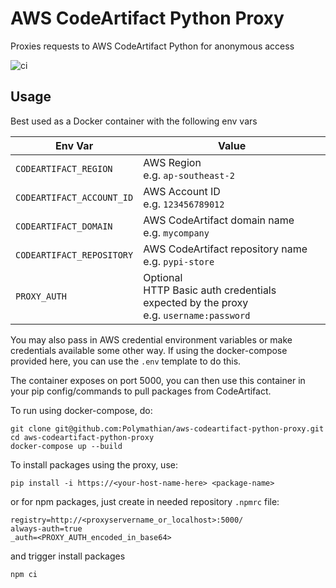 # AWS CodeArtifact Python Proxy

Proxies requests to AWS CodeArtifact Python for anonymous access

![ci](https://github.com/Polymathian/aws-codeartifact-python-proxy/workflows/ci/badge.svg)

## Usage

Best used as a Docker container with the following env vars

| Env Var                   | Value                                                                                     |
| ------------------------- | ----------------------------------------------------------------------------------------- |
| `CODEARTIFACT_REGION`     | AWS Region<br>e.g. `ap-southeast-2`                                                       |
| `CODEARTIFACT_ACCOUNT_ID` | AWS Account ID<br>e.g. `123456789012`                                                     |
| `CODEARTIFACT_DOMAIN`     | AWS CodeArtifact domain name<br>e.g. `mycompany`                                          |
| `CODEARTIFACT_REPOSITORY` | AWS CodeArtifact repository name<br>e.g. `pypi-store`                                     |
| `PROXY_AUTH`              | Optional<br>HTTP Basic auth credentials expected by the proxy<br>e.g. `username:password` |

You may also pass in AWS credential environment variables or make credentials available some other way. If using the docker-compose provided here, you can use the `.env` template to do this.

The container exposes on port 5000, you can then use this container in your pip config/commands to pull packages from CodeArtifact.

To run using docker-compose, do:

```shell
git clone git@github.com:Polymathian/aws-codeartifact-python-proxy.git
cd aws-codeartifact-python-proxy
docker-compose up --build
```

To install packages using the proxy, use:

```shell
pip install -i https://<your-host-name-here> <package-name>
```

or for npm packages, just create in needed repository `.npmrc` file:

``` { .npmrc }
registry=http://<proxyservername_or_localhost>:5000/
always-auth=true
_auth=<PROXY_AUTH_encoded_in_base64>
```

and trigger install packages

```shell
npm ci
```
